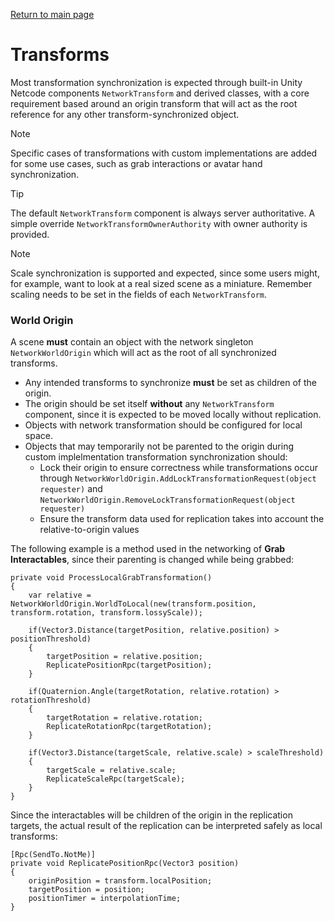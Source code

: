 [Return to main page](../)

# Transforms
Most transformation synchronization is expected through built-in Unity Netcode components `NetworkTransform` and derived classes, with a core requirement based around an origin transform that will act as the root reference for any other transform-synchronized object.

> [!NOTE]
> Specific cases of transformations with custom implementations are added for some use cases, such as grab interactions or avatar hand synchronization.

> [!TIP]
> The default `NetworkTransform` component is always server authoritative. A simple override `NetworkTransformOwnerAuthority` with owner authority is provided.

> [!NOTE]
> Scale synchronization is supported and expected, since some users might, for example, want to look at a real sized scene as a miniature.
> Remember scaling needs to be set in the fields of each `NetworkTransform`.

### World Origin
A scene **must** contain an object with the network singleton `NetworkWorldOrigin` which will act as the root of all synchronized transforms.
- Any intended transforms to synchronize **must** be set as children of the origin.
- The origin should be set itself **without** any `NetworkTransform` component, since it is expected to be moved locally without replication.
- Objects with network transformation should be configured for local space.
- Objects that may temporarily not be parented to the origin during custom implelmentation transformation synchronization should:
  - Lock their origin to ensure correctness while transformations occur through `NetworkWorldOrigin.AddLockTransformationRequest(object requester)` and `NetworkWorldOrigin.RemoveLockTransformationRequest(object requester)`
  - Ensure the transform data used for replication takes into account the relative-to-origin values

The following example is a method used in the networking of **Grab Interactables**, since their parenting is changed while being grabbed:
```
private void ProcessLocalGrabTransformation() 
{
    var relative = NetworkWorldOrigin.WorldToLocal(new(transform.position, transform.rotation, transform.lossyScale));

    if(Vector3.Distance(targetPosition, relative.position) > positionThreshold)
    {
        targetPosition = relative.position;
        ReplicatePositionRpc(targetPosition);
    }

    if(Quaternion.Angle(targetRotation, relative.rotation) > rotationThreshold)
    {
        targetRotation = relative.rotation;
        ReplicateRotationRpc(targetRotation);
    }

    if(Vector3.Distance(targetScale, relative.scale) > scaleThreshold)
    {
        targetScale = relative.scale;
        ReplicateScaleRpc(targetScale);
    }
}
```
Since the interactables will be children of the origin in the replication targets, the actual result of the replication can be interpreted safely as local transforms:
```
[Rpc(SendTo.NotMe)]
private void ReplicatePositionRpc(Vector3 position) 
{
    originPosition = transform.localPosition;
    targetPosition = position;
    positionTimer = interpolationTime;
}
```
